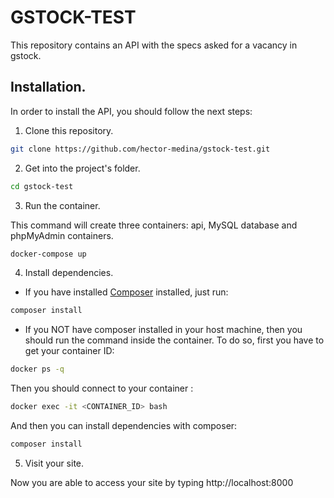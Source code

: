 # GSTOCK-TEST

This repository contains an API with the specs asked for a vacancy in gstock. 

## Installation.

In order to install the API, you should follow the next steps:

1. Clone this repository.

```sh
git clone https://github.com/hector-medina/gstock-test.git
```

2. Get into the project's folder.

```sh
cd gstock-test
```

3. Run the container.

This command will create three containers: api, MySQL database and phpMyAdmin containers. 

```sh
docker-compose up
```

4. Install dependencies.

- If you have installed [Composer](https://getcomposer.org/) installed, just run: 
```sh
composer install
```
- If you NOT have composer installed in your host machine, then you should run the 
command inside the container. To do so, first you have to get your container ID:
```sh
docker ps -q
```
Then you should connect to your container :
```sh
docker exec -it <CONTAINER_ID> bash
```
And then you can install dependencies with composer:
```sh
composer install
```
5. Visit your site.

Now you are able to access your site by typing http://localhost:8000
